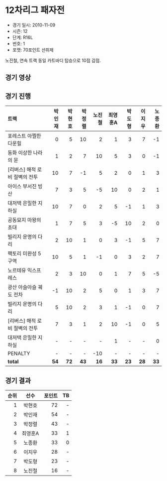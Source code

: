 # 12차리그 패자전

- 경기 일시: 2010-11-09
- 시즌: 12
- 단계: R16L
- 번호: 1
- 포맷: 70포인트 선취제



노진철, 연속 트랙 동일 카트바디 탑승으로 10점 감점.

## 경기 영상
## 경기 진행

| 트랙 | 박인재 | 박현호 | 박정렬 | 노진철 | 최영훈A | 박도형 | 이지우 | 노종환 |
|:---|---:|---:|---:|---:|---:|---:|---:|---:|
| 포레스트 아찔한 다운힐 | 0 | 5 | 10 | 2 | 1 | 3 | 7 | -1 |
| 동화 이상한 나라의 문 | 1 | 2 | 7 | 10 | 5 | 3 | 0 | -1 |
| [리버스] 해적 로비 절벽의 전투 | 10 | 7 | -1 | 5 | 2 | 0 | 1 | 3 |
| 아이스 부서진 빙산 | 7 | 3 | 5 | -5 | 10 | 0 | 2 | 1 |
| 대저택 은밀한 지하실 | 10 | 7 | 0 | 2 | 5 | -1 | 1 | 3 |
| 공동묘지 마왕의 초대 | 1 | 7 | 5 | 3 | -5 | 10 | 2 | 0 |
| 빌리지 운명의 다리 | 2 | 10 | 1 | 0 | 3 | -1 | 5 | 7 |
| 팩토리 미완성 5구역 | 10 | 5 | 1 | -1 | 0 | 3 | 2 | 7 |
| 노르테유 익스프레스 | 2 | 3 | 10 | 0 | 1 | 7 | 5 | -5 |
| 광산 아슬아슬 궤도 전차 | -1 | 10 | 2 | 5 | 0 | 1 | 3 | 7 |
| 빌리지 운명의 다리 | 5 | 10 | 2 | 3 | 1 | -1 | 0 | 7 |
| [리버스] 해적 로비 절벽의 전투 | 7 | 3 | 1 | 2 | 10 | -1 | 0 | 5 |
| 대저택 은밀한 지하실 | - | - | - | - | 1 | - | - | 0 |
| PENALTY | - | - | - | -10 | - | - | - | - |
| __total__ | __54__ | __72__ | __43__ | __16__ | __33__ | __23__ | __28__ | __33__ |




## 경기 결과

| 순위 | 선수 | 포인트 | TB |
|---:|:---:|---:|---:|
| 1 | 박현호 | 72 | - |
| 2 | 박인재 | 54 | - |
| 3 | 박정렬 | 43 | - |
| 4 | 최영훈A | 33 | 1 |
| 5 | 노종환 | 33 | 0 |
| 6 | 이지우 | 28 | - |
| 7 | 박도형 | 23 | - |
| 8 | 노진철 | 16 | - |

